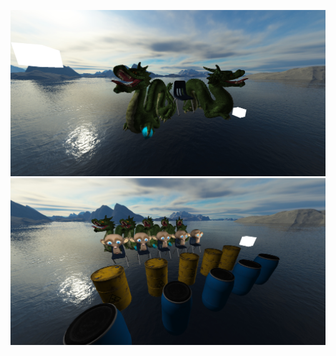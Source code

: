 ![1](https://github.com/limepixl/sane_engine/blob/master/img/1.png)
![2](https://github.com/limepixl/sane_engine/blob/master/img/2.png)
